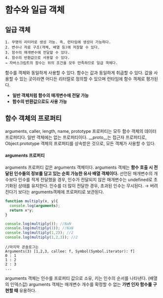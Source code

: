 # 함수와 일급 객체

## 일급 객체
```
1. 무명의 리터러로 생성 가능. 즉, 런타임에 생성이 가능하다.
2. 변수나 자료 구조(객체, 배열 등)에 저장할 수 있다.
3. 함수의 매개변수에 전달할 수 있다.
4. 함수의 반환값으로 사용할 수 있다.
→ 자바스크립트의 함수는 위의 조건을 모두 만족하므로 일급 객체다.
```
함수를 객체와 동일하게 사용할 수 있다.
함수는 값과 동일하게 취급할 수 있다. 값을 사용할 수 있는 곳이라면 어디든 리터럴로 정의할 수 있으며 런타임에 함수 객체로 평가된다.
* **일반 객체처럼 함수의 매개변수에 전달 가능**
* **함수의 반환값으로도 사용 가능**

## 함수 객체의 프로퍼티
arguments, caller, length, name, prototype 프로퍼티는 모두 함수 객체의 데이터 프로퍼티다. 일반 객체에는 없는 프로퍼티이다.
__proto__는 접근자 프로퍼티로, Object.prototype 객체의 프로퍼티를 상속받은 것으로, 모든 객체가 사용할 수 있다.

#### arguments 프로퍼티
arguments 프로퍼티 값은 arguments 객체이다. arguments 객체는 **함수 호출 시 전달된 인수들의 정보를 담고 있는 순회 가능한 유사 배열 객체이다.**
선언된 매개변수의 개수보다 인수를 적게 전달했을 경우, 인수가 전달되지 않은 매개변수는 undefined로 초기화된 상태를 유지한다. 인수를 더 많이 전달한 경우, 초과된 인수는 무시된다. → 버려진다기 보다는 arguments객체에 프로퍼티로 보관된다.

```javaScript
function multiply(x, y){
  console.log(arguments);
  return x*y;
}

console.log(multiply()); //NaN
console.log(multiply(1)); //NaN
console.log(multiply(1,2)); //2
console.log(multiply(1,2,3)); //2
```
```
//마지막 콘솔로그는
Arguments(3) [1,2,3, callee: f, Symbol(Symbol.iterator): f]
0 : 1
1 : 2
2 : 3
...
```
arguments 객체는 인수를 프로퍼티 값으로 소유, 키는 인수의 순서를 나타낸다. (배열의 인덱스값) 
arguments 객체는 매개변수 개수를 확정할 수 없는 **가변 인자 함수를 구현할 때** 유용하다.
